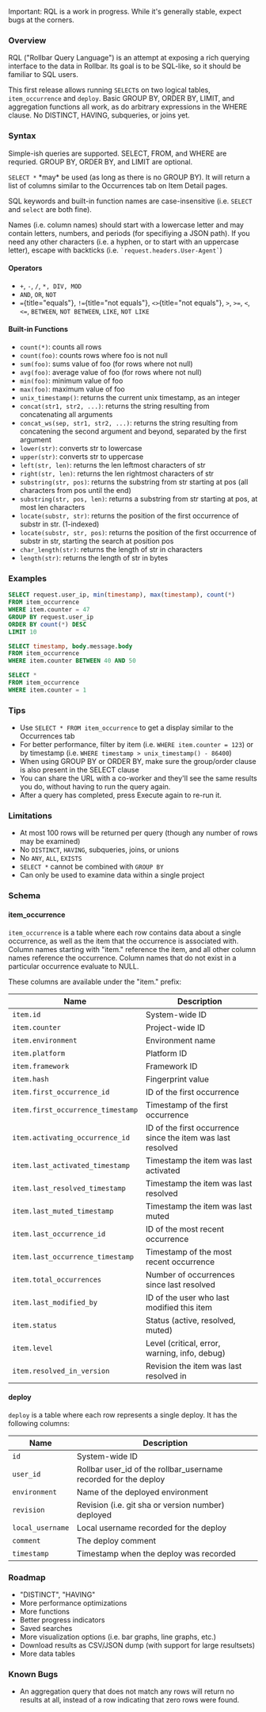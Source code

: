 Important: RQL is a work in progress. While it's generally stable,
expect bugs at the corners.

### Overview

RQL ("Rollbar Query Language") is an attempt at exposing a rich querying
interface to the data in Rollbar. Its goal is to be SQL-like, so it
should be familiar to SQL users.

This first release allows running `SELECT`s on two logical tables,
`item_occurrence` and `deploy`. Basic GROUP BY, ORDER BY, LIMIT, and
aggregation functions all work, as do arbitrary expressions in the WHERE
clause. No DISTINCT, HAVING, subqueries, or joins yet.

### Syntax

Simple-ish queries are supported. SELECT, FROM, and WHERE are requried.
GROUP BY, ORDER BY, and LIMIT are optional.

`SELECT *` \*may\* be used (as long as there is no GROUP BY). It will
return a list of columns similar to the Occurrences tab on Item Detail
pages.

SQL keywords and built-in function names are case-insensitive (i.e.
`SELECT` and `select` are both fine).

Names (i.e. column names) should start with a lowercase letter and may
contain letters, numbers, and periods (for specifiying a JSON path). If
you need any other characters (i.e. a hyphen, or to start with an
uppercase letter), escape with backticks (i.e.
`` `request.headers.User-Agent` ``)

#### Operators

-   `+`, `-`, `/`, `*, DIV, MOD`
-   `AND`, `OR`, `NOT`
-   `=`{title="equals"}, `!=`{title="not equals"},
    `<>`{title="not equals"}, `>`, `>=`, `<`, `<=`, `BETWEEN`,
    `NOT BETWEEN`, `LIKE`, `NOT LIKE`

#### Built-in Functions

-   `count(*)`: counts all rows
-   `count(foo)`: counts rows where foo is not null
-   `sum(foo)`: sums value of foo (for rows where not null)
-   `avg(foo)`: average value of foo (for rows where not null)
-   `min(foo)`: minimum value of foo
-   `max(foo)`: maximum value of foo
-   `unix_timestamp()`: returns the current unix timestamp, as an
    integer
-   `concat(str1, str2, ...)`: returns the string resulting from
    concatenating all arguments
-   `concat_ws(sep, str1, str2, ...)`: returns the string resulting from
    concatening the second argument and beyond, separated by the first
    argument
-   `lower(str)`: converts str to lowercase
-   `upper(str)`: converts str to uppercase
-   `left(str, len)`: returns the len leftmost characters of str
-   `right(str, len)`: returns the len rightmost characters of str
-   `substring(str, pos)`: returns the substring from str starting at
    pos (all characters from pos until the end)
-   `substring(str, pos, len)`: returns a substring from str starting at
    pos, at most len characters
-   `locate(substr, str)`: returns the position of the first occurrence
    of substr in str. (1-indexed)
-   `locate(substr, str, pos)`: returns the position of the first
    occurrence of substr in str, starting the search at position pos
-   `char_length(str)`: returns the length of str in characters
-   `length(str)`: returns the length of str in bytes

### Examples

```sql
SELECT request.user_ip, min(timestamp), max(timestamp), count(*)
FROM item_occurrence
WHERE item.counter = 47
GROUP BY request.user_ip
ORDER BY count(*) DESC
LIMIT 10
```

```sql
SELECT timestamp, body.message.body
FROM item_occurrence
WHERE item.counter BETWEEN 40 AND 50
```

```sql
SELECT *
FROM item_occurrence
WHERE item.counter = 1
```

### Tips

-   Use `SELECT * FROM item_occurrence` to get a display similar to the
    Occurrences tab
-   For better performance, filter by item (i.e.
    `WHERE item.counter = 123`) or by timestamp (i.e.
    `WHERE timestamp > unix_timestamp() - 86400`)
-   When using GROUP BY or ORDER BY, make sure the group/order clause is
    also present in the SELECT clause
-   You can share the URL with a co-worker and they'll see the same
    results you do, without having to run the query again.
-   After a query has completed, press Execute again to re-run it.

### Limitations

-   At most 100 rows will be returned per query (though any number of
    rows may be examined)
-   No `DISTINCT`, `HAVING`, subqueries, joins, or unions
-   No `ANY`, `ALL`, `EXISTS`
-   `SELECT *` cannot be combined with `GROUP BY`
-   Can only be used to examine data within a single project

### Schema

#### item\_occurrence

`item_occurrence` is a table where each row contains data about a single
occurrence, as well as the item that the occurrence is associated with.
Column names starting with "item." reference the item, and all other
column names reference the occurrence. Column names that do not exist in
a particular occurrence evaluate to NULL.

These columns are available under the "item." prefix:

| Name | Description
|-|-
| `item.id` | System-wide ID
| `item.counter` | Project-wide ID
| `item.environment` | Environment name
| `item.platform` | Platform ID
| `item.framework` | Framework ID
| `item.hash` | Fingerprint value
| `item.first_occurrence_id` | ID of the first occurrence
| `item.first_occurrence_timestamp` | Timestamp of the first occurrence
| `item.activating_occurrence_id` | ID of the first occurrence since the item was last resolved
| `item.last_activated_timestamp` | Timestamp the item was last activated
| `item.last_resolved_timestamp` | Timestamp the item was last resolved
| `item.last_muted_timestamp` | Timestamp the item was last muted
| `item.last_occurrence_id` | ID of the most recent occurrence
| `item.last_occurrence_timestamp` | Timestamp of the most recent occurrence
| `item.total_occurrences` | Number of occurrences since last resolved
| `item.last_modified_by` | ID of the user who last modified this item
| `item.status` | Status (active, resolved, muted)
| `item.level` | Level (critical, error, warning, info, debug)
| `item.resolved_in_version` | Revision the item was last resolved in

#### deploy

`deploy` is a table where each row represents a single deploy. It has
the following columns:


| Name | Description
|-|-
| `id` | System-wide ID
| `user_id` | Rollbar user\_id of the rollbar\_username recorded for the deploy
| `environment` | Name of the deployed environment
| `revision` | Revision (i.e. git sha or version number) deployed
| `local_username` | Local username recorded for the deploy
| `comment` | The deploy comment
| `timestamp` | Timestamp when the deploy was recorded

### Roadmap

-   "DISTINCT", "HAVING"
-   More performance optimizations
-   More functions
-   Better progress indicators
-   Saved searches
-   More visualization options (i.e. bar graphs, line graphs, etc.)
-   Download results as CSV/JSON dump (with support for large
    resultsets)
-   More data tables

### Known Bugs

-   An aggregation query that does not match any rows will return no
    results at all, instead of a row indicating that zero rows were
    found.
